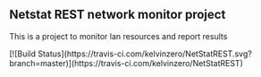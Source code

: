 <h2>Netstat REST network monitor project </h2>
<p>This is a project to monitor lan resources and report results </p>
[![Build Status](https://travis-ci.com/kelvinzero/NetStatREST.svg?branch=master)](https://travis-ci.com/kelvinzero/NetStatREST)